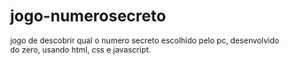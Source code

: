 # jogo-numerosecreto
jogo de descobrir qual o numero secreto escolhido pelo pc, desenvolvido do zero, usando html, css e javascript.
